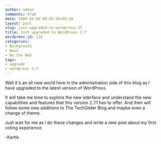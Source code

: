 ```yaml
---
author: admin
comments: true
date: 2009-05-09 09:45:26+05:30
layout: post
slug: just-upgraded-to-wordpress-27
title: Just upgraded to WordPress 2.7
wordpress_id: 134
categories:
- Background
- News
- On the Web
tags:
- upgrade
- wordpress 2.7
---
```


Well it's an all new world here in the administration side of this blog as I have upgraded to the latest version of WordPress.

It will take me time to explore the new interface and understand the new capabilities and features that this version 2.7.1 has to offer. And then will follow some new additions to The TechGlider Blog and maybe even a change of theme.

Just wait for me as I do these changes and write a new post about my first voting experience.

-Kartik

